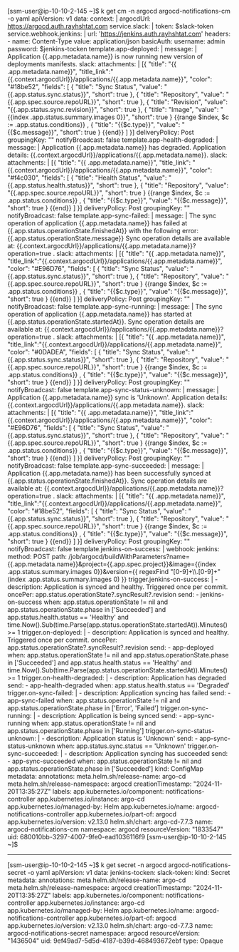 [ssm-user@ip-10-10-2-145 ~]$ k get cm -n argocd argocd-notifications-cm -o yaml
apiVersion: v1
data:
  context: |
    argocdUrl: https://argocd.auth.rayhshtat.com
  service.slack: |
    token: $slack-token
  service.webhook.jenkins: |
    url: 'https://jenkins.auth.rayhshtat.com'
    headers:
      - name: Content-Type
        value: application/json
    basicAuth:
      username: admin
      password: $jenkins-tocken
  template.app-deployed: |
    message: |
      Application {{.app.metadata.name}} is now running new version of deployments manifests.
    slack:
      attachments: |
        [{
          "title": "{{ .app.metadata.name}}",
          "title_link":"{{.context.argocdUrl}}/applications/{{.app.metadata.name}}",
          "color": "#18be52",
          "fields": [
          {
            "title": "Sync Status",
            "value": "{{.app.status.sync.status}}",
            "short": true
          },
          {
            "title": "Repository",
            "value": "{{.app.spec.source.repoURL}}",
            "short": true
          },
          {
            "title": "Revision",
            "value": "{{.app.status.sync.revision}}",
            "short": true
          },
          {
            "title": "Image",
            "value": "{{index .app.status.summary.images 0}}",
            "short": true
          }
          {{range $index, $c := .app.status.conditions}}
          ,
          {
            "title": "{{$c.type}}",
            "value": "{{$c.message}}",
            "short": true
          }
          {{end}}
          ]
        }]
      deliveryPolicy: Post
      groupingKey: ""
      notifyBroadcast: false
  template.app-health-degraded: |
    message: |
      Application {{.app.metadata.name}} has degraded.
      Application details: {{.context.argocdUrl}}/applications/{{.app.metadata.name}}.
    slack:
      attachments: |
        [{
          "title": "{{ .app.metadata.name}}",
          "title_link": "{{.context.argocdUrl}}/applications/{{.app.metadata.name}}",
          "color": "#f4c030",
          "fields": [
          {
            "title": "Health Status",
            "value": "{{.app.status.health.status}}",
            "short": true
          },
          {
            "title": "Repository",
            "value": "{{.app.spec.source.repoURL}}",
            "short": true
          }
          {{range $index, $c := .app.status.conditions}}
          ,
          {
            "title": "{{$c.type}}",
            "value": "{{$c.message}}",
            "short": true
          }
          {{end}}
          ]
        }]
      deliveryPolicy: Post
      groupingKey: ""
      notifyBroadcast: false
  template.app-sync-failed: |
    message: |
      The sync operation of application {{.app.metadata.name}} has failed at {{.app.status.operationState.finishedAt}} with the following error: {{.app.status.operationState.message}}
      Sync operation details are available at: {{.context.argocdUrl}}/applications/{{.app.metadata.name}}?operation=true .
    slack:
      attachments: |
        [{
          "title": "{{ .app.metadata.name}}",
          "title_link":"{{.context.argocdUrl}}/applications/{{.app.metadata.name}}",
          "color": "#E96D76",
          "fields": [
          {
            "title": "Sync Status",
            "value": "{{.app.status.sync.status}}",
            "short": true
          },
          {
            "title": "Repository",
            "value": "{{.app.spec.source.repoURL}}",
            "short": true
          }
          {{range $index, $c := .app.status.conditions}}
          ,
          {
            "title": "{{$c.type}}",
            "value": "{{$c.message}}",
            "short": true
          }
          {{end}}
          ]
        }]
      deliveryPolicy: Post
      groupingKey: ""
      notifyBroadcast: false
  template.app-sync-running: |
    message: |
      The sync operation of application {{.app.metadata.name}} has started at {{.app.status.operationState.startedAt}}.
      Sync operation details are available at: {{.context.argocdUrl}}/applications/{{.app.metadata.name}}?operation=true .
    slack:
      attachments: |
        [{
          "title": "{{ .app.metadata.name}}",
          "title_link":"{{.context.argocdUrl}}/applications/{{.app.metadata.name}}",
          "color": "#0DADEA",
          "fields": [
          {
            "title": "Sync Status",
            "value": "{{.app.status.sync.status}}",
            "short": true
          },
          {
            "title": "Repository",
            "value": "{{.app.spec.source.repoURL}}",
            "short": true
          }
          {{range $index, $c := .app.status.conditions}}
          ,
          {
            "title": "{{$c.type}}",
            "value": "{{$c.message}}",
            "short": true
          }
          {{end}}
          ]
        }]
      deliveryPolicy: Post
      groupingKey: ""
      notifyBroadcast: false
  template.app-sync-status-unknown: |
    message: |
      Application {{.app.metadata.name}} sync is 'Unknown'.
      Application details: {{.context.argocdUrl}}/applications/{{.app.metadata.name}}.
    slack:
      attachments: |
        [{
          "title": "{{ .app.metadata.name}}",
          "title_link":"{{.context.argocdUrl}}/applications/{{.app.metadata.name}}",
          "color": "#E96D76",
          "fields": [
          {
            "title": "Sync Status",
            "value": "{{.app.status.sync.status}}",
            "short": true
          },
          {
            "title": "Repository",
            "value": "{{.app.spec.source.repoURL}}",
            "short": true
          }
          {{range $index, $c := .app.status.conditions}}
          ,
          {
            "title": "{{$c.type}}",
            "value": "{{$c.message}}",
            "short": true
          }
          {{end}}
          ]
        }]
      deliveryPolicy: Post
      groupingKey: ""
      notifyBroadcast: false
  template.app-sync-succeeded: |
    message: |
      Application {{.app.metadata.name}} has been successfully synced at {{.app.status.operationState.finishedAt}}.
      Sync operation details are available at: {{.context.argocdUrl}}/applications/{{.app.metadata.name}}?operation=true .
    slack:
      attachments: |
        [{
          "title": "{{ .app.metadata.name}}",
          "title_link":"{{.context.argocdUrl}}/applications/{{.app.metadata.name}}",
          "color": "#18be52",
          "fields": [
          {
            "title": "Sync Status",
            "value": "{{.app.status.sync.status}}",
            "short": true
          },
          {
            "title": "Repository",
            "value": "{{.app.spec.source.repoURL}}",
            "short": true
          }
          {{range $index, $c := .app.status.conditions}}
          ,
          {
            "title": "{{$c.type}}",
            "value": "{{$c.message}}",
            "short": true
          }
          {{end}}
          ]
        }]
      deliveryPolicy: Post
      groupingKey: ""
      notifyBroadcast: false
  template.jenkins-on-success: |
    webhook:
      jenkins:
        method: POST
        path: /job/argocd/buildWithParameters?name={{.app.metadata.name}}&project={{.app.spec.project}}&image={{index .app.status.summary.images 0}}&version={{ regexFind "[0-9]+\\.[0-9]+" (index .app.status.summary.images 0) }}
  trigger.jenkins-on-success: |
    - description: Application is synced and healthy. Triggered once per commit.
      oncePer: app.status.operationState?.syncResult?.revision
      send:
      - jenkins-on-success
      when: app.status.operationState != nil and app.status.operationState.phase in ['Succeeded'] and app.status.health.status == 'Healthy' and time.Now().Sub(time.Parse(app.status.operationState.startedAt)).Minutes() >= 1
  trigger.on-deployed: |
    - description: Application is synced and healthy. Triggered once per commit.
      oncePer: app.status.operationState?.syncResult?.revision
      send:
      - app-deployed
      when: app.status.operationState != nil and app.status.operationState.phase in ['Succeeded'] and app.status.health.status == 'Healthy' and time.Now().Sub(time.Parse(app.status.operationState.startedAt)).Minutes() >= 1
  trigger.on-health-degraded: |
    - description: Application has degraded
      send:
      - app-health-degraded
      when: app.status.health.status == 'Degraded'
  trigger.on-sync-failed: |
    - description: Application syncing has failed
      send:
      - app-sync-failed
      when: app.status.operationState != nil and app.status.operationState.phase in ['Error',
        'Failed']
  trigger.on-sync-running: |
    - description: Application is being synced
      send:
      - app-sync-running
      when: app.status.operationState != nil and app.status.operationState.phase in ['Running']
  trigger.on-sync-status-unknown: |
    - description: Application status is 'Unknown'
      send:
      - app-sync-status-unknown
      when: app.status.sync.status == 'Unknown'
  trigger.on-sync-succeeded: |
    - description: Application syncing has succeeded
      send:
      - app-sync-succeeded
      when: app.status.operationState != nil and app.status.operationState.phase in ['Succeeded']
kind: ConfigMap
metadata:
  annotations:
    meta.helm.sh/release-name: argo-cd
    meta.helm.sh/release-namespace: argocd
  creationTimestamp: "2024-11-20T13:35:27Z"
  labels:
    app.kubernetes.io/component: notifications-controller
    app.kubernetes.io/instance: argo-cd
    app.kubernetes.io/managed-by: Helm
    app.kubernetes.io/name: argocd-notifications-controller
    app.kubernetes.io/part-of: argocd
    app.kubernetes.io/version: v2.13.0
    helm.sh/chart: argo-cd-7.7.3
  name: argocd-notifications-cm
  namespace: argocd
  resourceVersion: "1833547"
  uid: 680010bb-3297-4007-9fe0-ead1036116f9
[ssm-user@ip-10-10-2-145 ~]$

---------

[ssm-user@ip-10-10-2-145 ~]$ k get secret -n argocd argocd-notifications-secret -o yaml
apiVersion: v1
data:
  jenkins-tocken: <value>
  slack-token: <value>
kind: Secret
metadata:
  annotations:
    meta.helm.sh/release-name: argo-cd
    meta.helm.sh/release-namespace: argocd
  creationTimestamp: "2024-11-20T13:35:27Z"
  labels:
    app.kubernetes.io/component: notifications-controller
    app.kubernetes.io/instance: argo-cd
    app.kubernetes.io/managed-by: Helm
    app.kubernetes.io/name: argocd-notifications-controller
    app.kubernetes.io/part-of: argocd
    app.kubernetes.io/version: v2.13.0
    helm.sh/chart: argo-cd-7.7.3
  name: argocd-notifications-secret
  namespace: argocd
  resourceVersion: "1436504"
  uid: 9ef49ad7-5d5d-4187-b39d-468493672ebf
type: Opaque